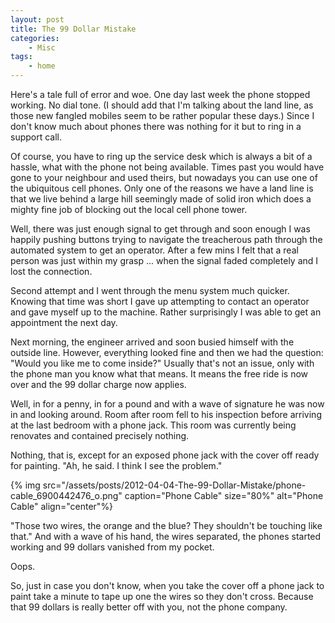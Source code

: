 ```yaml
---
layout: post
title: The 99 Dollar Mistake
categories:
    - Misc
tags:
    - home
---
```


Here's a tale full of error and woe. One day last week the phone stopped working. No dial tone. (I should add that I'm talking about the land line, as those new fangled mobiles seem to be rather popular these days.) Since I don't know much about phones there was nothing for it but to ring in a support call.

Of course, you have to ring up the service desk which is always a bit of a hassle, what with the phone not being available. Times past you would have gone to your neighbour and used theirs, but nowadays you can use one of the ubiquitous cell phones. Only one of the reasons we have a land line is that we live behind a large hill seemingly made of solid iron which does a mighty fine job of blocking out the local cell phone tower.

Well, there was just enough signal to get through and soon enough I was happily pushing buttons trying to navigate the treacherous path through the automated system to get an operator. After a few mins I felt that a real person was just within my grasp ... when the signal faded completely and I lost the connection.

Second attempt and I went through the menu system much quicker. Knowing that time was short I gave up attempting to contact an operator and gave myself up to the machine. Rather surprisingly I was able to get an appointment the next day.

Next morning, the engineer arrived and soon busied himself with the outside line. However, everything looked fine and then we had the question: "Would you like me to come inside?" Usually that's not an issue, only with the phone man you know what that means. It means the free ride is now over and the 99 dollar charge now applies.

Well, in for a penny, in for a pound and with a wave of signature he was now in and looking around. Room after room fell to his inspection before arriving at the last bedroom with a phone jack. This room was currently being renovates and contained precisely nothing.

Nothing, that is, except for an exposed phone jack with the cover off ready for painting.  "Ah, he said. I think I see the problem."

{% img src="/assets/posts/2012-04-04-The-99-Dollar-Mistake/phone-cable_6900442476_o.png" caption="Phone Cable" size="80%" alt="Phone Cable" align="center"%}

"Those two wires, the orange and the blue? They shouldn't be touching like that." And with a wave of his hand, the wires separated, the phones started working and 99 dollars vanished from my pocket.

Oops.

So, just in case you don't know, when you take the cover off a phone jack to paint take a minute to tape up one the wires so they don't cross. Because that 99 dollars is really better off with you, not the phone company.
 			